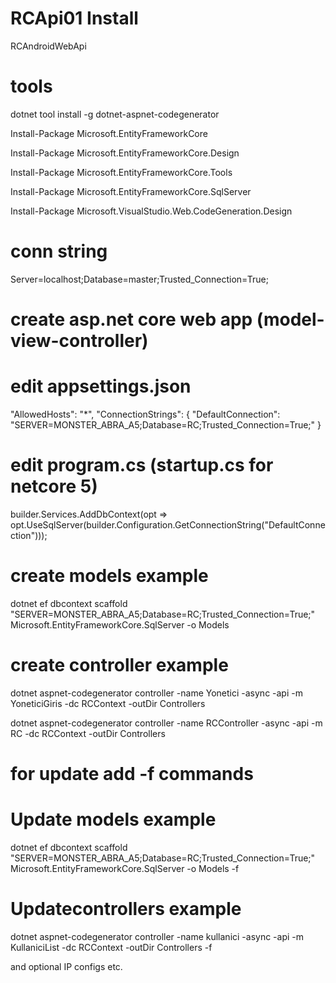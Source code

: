 # RCApi01 Install

RCAndroidWebApi

# tools
dotnet tool install -g dotnet-aspnet-codegenerator

Install-Package Microsoft.EntityFrameworkCore

Install-Package Microsoft.EntityFrameworkCore.Design

Install-Package Microsoft.EntityFrameworkCore.Tools

Install-Package Microsoft.EntityFrameworkCore.SqlServer

Install-Package Microsoft.VisualStudio.Web.CodeGeneration.Design

# conn string
Server=localhost;Database=master;Trusted_Connection=True;


# create asp.net core web app (model-view-controller)
    

# edit appsettings.json
"AllowedHosts": "*",
  "ConnectionStrings": {
    "DefaultConnection": "SERVER=MONSTER_ABRA_A5;Database=RC;Trusted_Connection=True;"
  }
  
# edit program.cs (startup.cs for netcore 5)
builder.Services.AddDbContext<RCContext>(opt => opt.UseSqlServer(builder.Configuration.GetConnectionString("DefaultConnection")));


# create models example
dotnet ef dbcontext scaffold "SERVER=MONSTER_ABRA_A5;Database=RC;Trusted_Connection=True;" Microsoft.EntityFrameworkCore.SqlServer -o Models


# create controller example
dotnet aspnet-codegenerator controller -name Yonetici -async -api -m YoneticiGiris -dc RCContext -outDir Controllers

dotnet aspnet-codegenerator controller -name RCController -async -api -m RC -dc RCContext -outDir Controllers 


# for update add -f commands 
# Update models example
dotnet ef dbcontext scaffold "SERVER=MONSTER_ABRA_A5;Database=RC;Trusted_Connection=True;" Microsoft.EntityFrameworkCore.SqlServer -o Models -f


# Updatecontrollers example
dotnet aspnet-codegenerator controller -name kullanici -async -api -m KullaniciList -dc RCContext -outDir Controllers -f


and optional IP configs etc.

